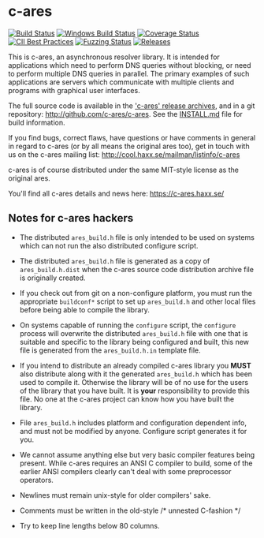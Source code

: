 c-ares
======

[![Build Status](https://travis-ci.org/c-ares/c-ares.svg?branch=master)](https://travis-ci.org/c-ares/c-ares) 
[![Windows Build Status](https://ci.appveyor.com/api/projects/status/aevgc5914tm72pvs/branch/master?svg=true)](https://ci.appveyor.com/project/c-ares/c-ares/branch/master)
[![Coverage Status](https://coveralls.io/repos/c-ares/c-ares/badge.svg?branch=master&service=github)](https://coveralls.io/github/c-ares/c-ares?branch=master) 
[![CII Best Practices](https://bestpractices.coreinfrastructure.org/projects/291/badge)](https://bestpractices.coreinfrastructure.org/projects/291) 
[![Fuzzing Status](https://oss-fuzz-build-logs.storage.googleapis.com/badges/c-ares.svg)](https://bugs.chromium.org/p/oss-fuzz/issues/list?sort=-opened&can=1&q=proj:c-ares)
[![Releases](https://coderelease.io/badge/c-ares/c-ares)](https://coderelease.io/github/repository/c-ares/c-ares) 
 
This is c-ares, an asynchronous resolver library.  It is intended for
applications which need to perform DNS queries without blocking, or need to
perform multiple DNS queries in parallel.  The primary examples of such
applications are servers which communicate with multiple clients and programs
with graphical user interfaces.

The full source code is available in the ['c-ares' release archives](https://c-ares.haxx.se/download/), 
and in a git repository: http://github.com/c-ares/c-ares.  See the 
[INSTALL.md](INSTALL.md) file for build information. 

If you find bugs, correct flaws, have questions or have comments in general in
regard to c-ares (or by all means the original ares too), get in touch with us
on the c-ares mailing list: http://cool.haxx.se/mailman/listinfo/c-ares

c-ares is of course distributed under the same MIT-style license as the
original ares.

You'll find all c-ares details and news here:
        https://c-ares.haxx.se/ 


Notes for c-ares hackers 
------------------------ 

* The distributed `ares_build.h` file is only intended to be used on systems 
  which can not run the also distributed configure script.

* The distributed `ares_build.h` file is generated as a copy of `ares_build.h.dist` 
  when the c-ares source code distribution archive file is originally created.

* If you check out from git on a non-configure platform, you must run the
  appropriate `buildconf*` script to set up `ares_build.h` and other local files 
  before being able to compile the library. 

* On systems capable of running the `configure` script, the `configure` process 
  will overwrite the distributed `ares_build.h` file with one that is suitable 
  and specific to the library being configured and built, this new file is
  generated from the `ares_build.h.in` template file. 

* If you intend to distribute an already compiled c-ares library you **MUST** 
  also distribute along with it the generated `ares_build.h` which has been 
  used to compile it. Otherwise the library will be of no use for the users of
  the library that you have built. It is **your** responsibility to provide this 
  file. No one at the c-ares project can know how you have built the library.

* File `ares_build.h` includes platform and configuration dependent info, 
  and must not be modified by anyone. Configure script generates it for you.

* We cannot assume anything else but very basic compiler features being
  present. While c-ares requires an ANSI C compiler to build, some of the
  earlier ANSI compilers clearly can't deal with some preprocessor operators.

* Newlines must remain unix-style for older compilers' sake.

* Comments must be written in the old-style /* unnested C-fashion */

* Try to keep line lengths below 80 columns. 
